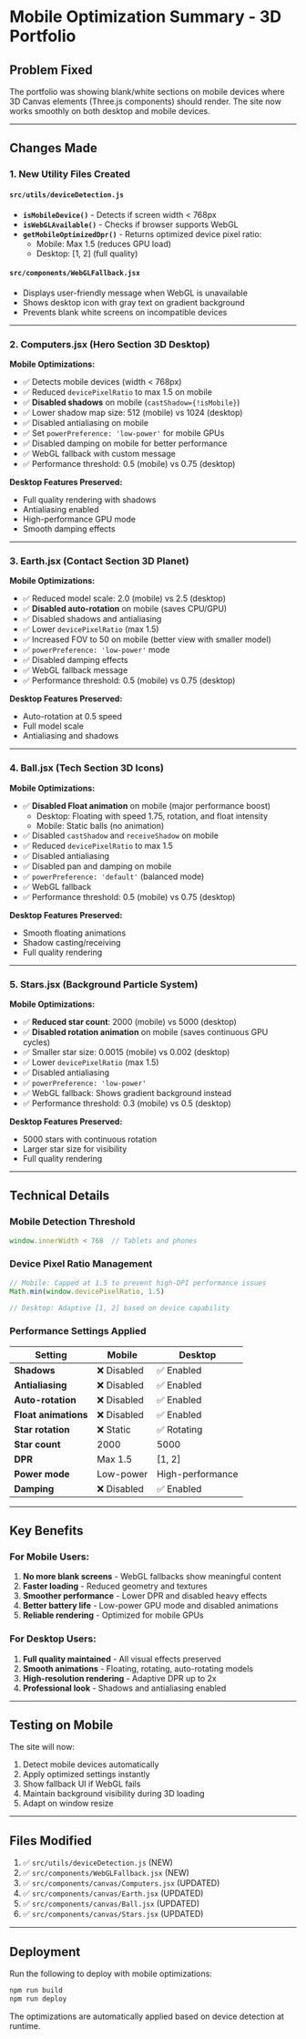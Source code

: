 # Mobile Optimization Summary - 3D Portfolio

## Problem Fixed
The portfolio was showing blank/white sections on mobile devices where 3D Canvas elements (Three.js components) should render. The site now works smoothly on both desktop and mobile devices.

---

## Changes Made

### 1. **New Utility Files Created**

#### `src/utils/deviceDetection.js`
- **`isMobileDevice()`** - Detects if screen width < 768px
- **`isWebGLAvailable()`** - Checks if browser supports WebGL
- **`getMobileOptimizedDpr()`** - Returns optimized device pixel ratio:
  - Mobile: Max 1.5 (reduces GPU load)
  - Desktop: [1, 2] (full quality)

#### `src/components/WebGLFallback.jsx`
- Displays user-friendly message when WebGL is unavailable
- Shows desktop icon with gray text on gradient background
- Prevents blank white screens on incompatible devices

---

### 2. **Computers.jsx (Hero Section 3D Desktop)**

**Mobile Optimizations:**
- ✅ Detects mobile devices (width < 768px)
- ✅ Reduced `devicePixelRatio` to max 1.5 on mobile
- ✅ **Disabled shadows** on mobile (`castShadow={!isMobile}`)
- ✅ Lower shadow map size: 512 (mobile) vs 1024 (desktop)
- ✅ Disabled antialiasing on mobile
- ✅ Set `powerPreference: 'low-power'` for mobile GPUs
- ✅ Disabled damping on mobile for better performance
- ✅ WebGL fallback with custom message
- ✅ Performance threshold: 0.5 (mobile) vs 0.75 (desktop)

**Desktop Features Preserved:**
- Full quality rendering with shadows
- Antialiasing enabled
- High-performance GPU mode
- Smooth damping effects

---

### 3. **Earth.jsx (Contact Section 3D Planet)**

**Mobile Optimizations:**
- ✅ Reduced model scale: 2.0 (mobile) vs 2.5 (desktop)
- ✅ **Disabled auto-rotation** on mobile (saves CPU/GPU)
- ✅ Disabled shadows and antialiasing
- ✅ Lower `devicePixelRatio` (max 1.5)
- ✅ Increased FOV to 50 on mobile (better view with smaller model)
- ✅ `powerPreference: 'low-power'` mode
- ✅ Disabled damping effects
- ✅ WebGL fallback message
- ✅ Performance threshold: 0.5 (mobile) vs 0.75 (desktop)

**Desktop Features Preserved:**
- Auto-rotation at 0.5 speed
- Full model scale
- Antialiasing and shadows

---

### 4. **Ball.jsx (Tech Section 3D Icons)**

**Mobile Optimizations:**
- ✅ **Disabled Float animation** on mobile (major performance boost)
  - Desktop: Floating with speed 1.75, rotation, and float intensity
  - Mobile: Static balls (no animation)
- ✅ Disabled `castShadow` and `receiveShadow` on mobile
- ✅ Reduced `devicePixelRatio` to max 1.5
- ✅ Disabled antialiasing
- ✅ Disabled pan and damping on mobile
- ✅ `powerPreference: 'default'` (balanced mode)
- ✅ WebGL fallback
- ✅ Performance threshold: 0.5 (mobile) vs 0.75 (desktop)

**Desktop Features Preserved:**
- Smooth floating animations
- Shadow casting/receiving
- Full quality rendering

---

### 5. **Stars.jsx (Background Particle System)**

**Mobile Optimizations:**
- ✅ **Reduced star count**: 2000 (mobile) vs 5000 (desktop)
- ✅ **Disabled rotation animation** on mobile (saves continuous GPU cycles)
- ✅ Smaller star size: 0.0015 (mobile) vs 0.002 (desktop)
- ✅ Lower `devicePixelRatio` (max 1.5)
- ✅ Disabled antialiasing
- ✅ `powerPreference: 'low-power'`
- ✅ WebGL fallback: Shows gradient background instead
- ✅ Performance threshold: 0.3 (mobile) vs 0.5 (desktop)

**Desktop Features Preserved:**
- 5000 stars with continuous rotation
- Larger star size for visibility
- Full quality rendering

---

## Technical Details

### Mobile Detection Threshold
```javascript
window.innerWidth < 768  // Tablets and phones
```

### Device Pixel Ratio Management
```javascript
// Mobile: Capped at 1.5 to prevent high-DPI performance issues
Math.min(window.devicePixelRatio, 1.5)

// Desktop: Adaptive [1, 2] based on device capability
```

### Performance Settings Applied

| Setting | Mobile | Desktop |
|---------|--------|---------|
| **Shadows** | ❌ Disabled | ✅ Enabled |
| **Antialiasing** | ❌ Disabled | ✅ Enabled |
| **Auto-rotation** | ❌ Disabled | ✅ Enabled |
| **Float animations** | ❌ Disabled | ✅ Enabled |
| **Star rotation** | ❌ Static | ✅ Rotating |
| **Star count** | 2000 | 5000 |
| **DPR** | Max 1.5 | [1, 2] |
| **Power mode** | Low-power | High-performance |
| **Damping** | ❌ Disabled | ✅ Enabled |

---

## Key Benefits

### For Mobile Users:
1. **No more blank screens** - WebGL fallbacks show meaningful content
2. **Faster loading** - Reduced geometry and textures
3. **Smoother performance** - Lower DPR and disabled heavy effects
4. **Better battery life** - Low-power GPU mode and disabled animations
5. **Reliable rendering** - Optimized for mobile GPUs

### For Desktop Users:
1. **Full quality maintained** - All visual effects preserved
2. **Smooth animations** - Floating, rotating, auto-rotating models
3. **High-resolution rendering** - Adaptive DPR up to 2x
4. **Professional look** - Shadows and antialiasing enabled

---

## Testing on Mobile

The site will now:
1. Detect mobile devices automatically
2. Apply optimized settings instantly
3. Show fallback UI if WebGL fails
4. Maintain background visibility during 3D loading
5. Adapt on window resize

---

## Files Modified

1. ✅ `src/utils/deviceDetection.js` (NEW)
2. ✅ `src/components/WebGLFallback.jsx` (NEW)
3. ✅ `src/components/canvas/Computers.jsx` (UPDATED)
4. ✅ `src/components/canvas/Earth.jsx` (UPDATED)
5. ✅ `src/components/canvas/Ball.jsx` (UPDATED)
6. ✅ `src/components/canvas/Stars.jsx` (UPDATED)

---

## Deployment

Run the following to deploy with mobile optimizations:

```bash
npm run build
npm run deploy
```

The optimizations are automatically applied based on device detection at runtime.

